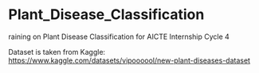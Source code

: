 # Plant_Disease_Classification
raining on Plant Disease Classification for AICTE Internship Cycle 4

Dataset is taken from Kaggle: https://www.kaggle.com/datasets/vipoooool/new-plant-diseases-dataset
